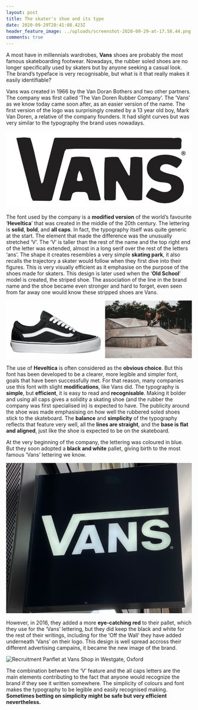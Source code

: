```yaml
---
layout: post
title: The skater's shoe and its type
date: 2020-09-29T20:41:08.423Z
header_feature_image: ../uploads/screenshot-2020-09-29-at-17.58.44.png
comments: true
---
```

A most have in millennials wardrobes, **Vans** shoes are probably the most famous skateboarding footwear. Nowadays, the rubber soled shoes are no longer specifically used by skaters but by anyone seeking a casual look. The brand’s typeface is very recognisable, but what is it that really makes it easily identifiable?

Vans was created in 1966 by the Van Doran Bothers and two other partners. The company was first called ‘The Van Doren Rubber Company’. The ‘Vans’ as we know today came soon after, as an easier version of the name. The first version of the logo was surprisingly created by a 13 year old boy, Mark Van Doren, a relative of the company founders. It had slight curves but was very similar to the typography the brand uses nowadays. 

![First Version of Vans Logo](../uploads/screenshot-2020-09-29-at-17.51.24.png "First Version of Vans Logo")

The font used by the company is a **modified version** of the world’s favourite ‘**Heveltica**’ that was created in the middle of the 20th century. The lettering is **solid**, **bold**, and **all caps**. In fact, the typography itself was quite generic at the start. The element that made the difference was the unusually stretched ‘V’. The ‘V’ is taller than the rest of the name and the top right end of the letter was extended, almost in a long serif over the rest of the letters ‘ans’. The shape it creates resembles a very simple **skating park**, it also recalls the trajectory a skater would follow when they first dive into their figures. This is very visually efficient as it emphasise on the purpose of the shoes made for skaters. This design is later used when the ‘**Old School**’ model is created, the striped shoe. The association of the line in the brand name and the shoe became even stronger and hard to forget, even seen from far away one would know these stripped shoes are Vans.

![Old School Model/Skate Park Photo from Unsplash](../uploads/screenshot-2020-09-29-at-22.18.08.png "Old School Model/Skate Park Photo from Unsplash")

The use of **Heveltica** is often considered as the **obvious choice**. But this font has been developed to be a clearer, more legible and simpler font, goals that have been successfully met. For that reason, many companies use this font with slight **modifications**, like Vans did. The typography is **simple**, but **efficient**, it is easy to read and **recognisable**. Making it bolder and using all caps gives a solidity a skating shoe (and the rubber the company was first specialised in) is expected to have. The publicity around the shoe was made emphasising on how well the rubbered soled shoes stick to the skateboard. The **balance** and **simplicity** of the typography reflects that feature very well, all the **lines are straight**, and the **base is flat and aligned**, just like the shoe is expected to be on the skateboard.

At the very beginning of the company, the lettering was coloured in blue. But they soon adopted a **black and white** pallet, giving birth to the most famous ‘Vans’ lettering we know.

![Vans Shop Sign in Westgate, Oxford](../uploads/img_5332.jpg "Vans Shop Sign in Westgate, Oxford")

However, in 2016, they added a more **eye-catching red** to their pallet, which they use for the ‘Vans’ lettering, but they did keep the black and white for the rest of their writings, including for the ‘Off the Wall’ they have added underneath ‘Vans’ on their logo. This design is well spread accross their different advertising campains, it became the new image of the brand.

![Recruitment Panflet at Vans Shop in Westgate, Oxford](../uploads/offthewall.jpg "Recruitment Panflet at Vans Shop in Westgate, Oxford")

The combination between the ‘V’ feature and the all caps letters are the main elements contributing to the fact that anyone would recognize the brand if they see it written somewhere. The simplicity of colours and font makes the typography to be legible and easily recognised making. **Sometimes betting on simplicity might be safe but very efficient nevertheless.**